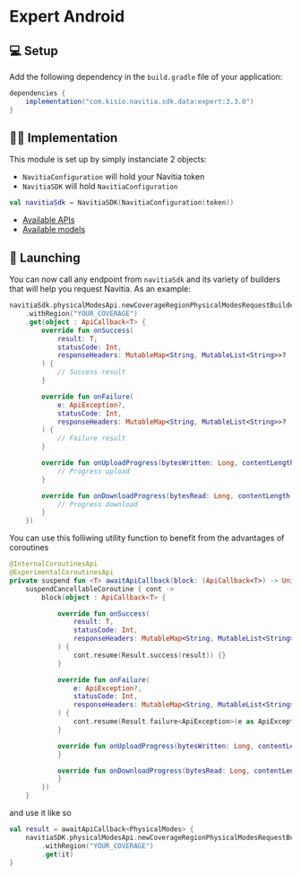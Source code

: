 # Expert Android

## 💻 Setup

Add the following dependency in the `build.gradle` file of your application:

``` groovy
dependencies {
    implementation("com.kisio.navitia.sdk.data:expert:3.3.0")
}
```

## 👨‍💻 Implementation

This module is set up by simply instanciate 2 objects: 
- `NavitiaConfiguration` will hold your Navitia token
- `NavitiaSDK` will hold `NavitiaConfiguration`

``` kotlin
val navitiaSdk = NavitiaSDK(NavitiaConfiguration(token))
```

* [Available APIs](apis.md)
* [Available models](models.md)

## 🚀 Launching

You can now call any endpoint from `navitiaSdk` and its variety of builders that will help you request Navitia. As an example:

``` kotlin
navitiaSdk.physicalModesApi.newCoverageRegionPhysicalModesRequestBuilder()
    .withRegion("YOUR_COVERAGE")
    .get(object : ApiCallback<T> {
        override fun onSuccess(
            result: T,
            statusCode: Int,
            responseHeaders: MutableMap<String, MutableList<String>>?
        ) {
            // Success result
        }

        override fun onFailure(
            e: ApiException?,
            statusCode: Int,
            responseHeaders: MutableMap<String, MutableList<String>>?
        ) {
            // Failure result
        }

        override fun onUploadProgress(bytesWritten: Long, contentLength: Long, done: Boolean) {
            // Progress upload
        }

        override fun onDownloadProgress(bytesRead: Long, contentLength: Long, done: Boolean) {
            // Progress download
        }
    })
```

You can use this folliwing utility function to benefit from the advantages of coroutines

``` kotlin
@InternalCoroutinesApi
@ExperimentalCoroutinesApi
private suspend fun <T> awaitApiCallback(block: (ApiCallback<T>) -> Unit): Result<T> =
    suspendCancellableCoroutine { cont ->
        block(object : ApiCallback<T> {

            override fun onSuccess(
                result: T,
                statusCode: Int,
                responseHeaders: MutableMap<String, MutableList<String>>?
            ) {
                cont.resume(Result.success(result)) {}
            }

            override fun onFailure(
                e: ApiException?,
                statusCode: Int,
                responseHeaders: MutableMap<String, MutableList<String>>?
            ) {
                cont.resume(Result.failure<ApiException>(e as ApiException)) {}
            }

            override fun onUploadProgress(bytesWritten: Long, contentLength: Long, done: Boolean) {
            }

            override fun onDownloadProgress(bytesRead: Long, contentLength: Long, done: Boolean) {
            }
        })
    }
```
and use it like so

``` kotlin
val result = awaitApiCallback<PhysicalModes> {
    navitiaSDK.physicalModesApi.newCoverageRegionPhysicalModesRequestBuilder()
        .withRegion("YOUR_COVERAGE")
        .get(it)
}
```

